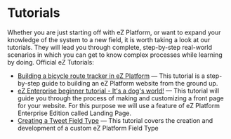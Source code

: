 # Tutorials

Whether you are just starting off with eZ Platform, or want to expand your knowledge of the system to a new field, it is worth taking a look at our tutorials. They will lead you through complete, step-by-step real-world scenarios in which you can get to know complex processes while learning by doing.
Official eZ Tutorials:

- [Building a bicycle route tracker in eZ Platform](platform_beginner/building_a_bicycle_route_tracker_in_ez_platform.md) — This tutorial is a step-by-step guide to building an eZ Platform website from the ground up.
- [eZ Enterprise beginner tutorial - It's a dog's world!](enterprise_beginner/ez_enterprise_beginner_tutorial_-_its_a_dogs_world.md) — This tutorial will guide you through the process of making and customizing a front page for your website. For this purpose we will use a feature of eZ Platform Enterprise Edition called Landing Page.
- [Creating a Tweet Field Type](field_type/creating_a_tweet_field_type.md) — This tutorial covers the creation and development of a custom eZ Platform Field Type
